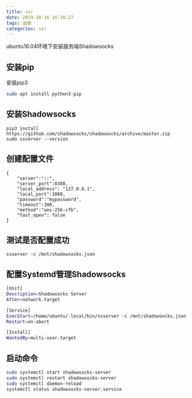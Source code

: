 ```yaml
---
title: ssr
date: 2019-10-16 16:38:27
tags: 运维
categories: ssr
---
```

ubuntu16.04环境下安装服务端Shadowsocks
## 安装pip
安装pip3
```bash
sudo apt install python3-pip
```
## 安装Shadowsocks
```
pip3 install https://github.com/shadowsocks/shadowsocks/archive/master.zip
sudo ssserver --version
```
## 创建配置文件
```
{
    "server":"::",
    "server_port":8388,
    "local_address": "127.0.0.1",
    "local_port":1080,
    "password":"mypassword",
    "timeout":300,
    "method":"aes-256-cfb",
    "fast_open": false
}
```

## 测试是否配置成功
```
ssserver -c /mnt/shadowsocks.json
```

## 配置Systemd管理Shadowsocks
```bash
[Unit]
Description=Shadowsocks Server
After=network.target

[Service]
ExecStart=/home/ubuntu/.local/bin/ssserver -c /mnt/shadowsocks.json
Restart=on-abort

[Install]
WantedBy=multi-user.target

```
## 启动命令
```bash
sudo systemctl start shadowsocks-server
sudo systemctl restart shadowsocks-server
sudo systemctl daemon-reload
systemctl status shadowsocks-server.service
```